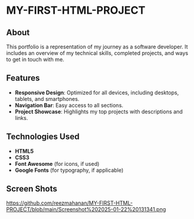 # MY-FIRST-HTML-PROJECT


## About

This portfolio is a representation of my journey as a software developer. It includes an overview of my technical skills, completed projects, and ways to get in touch with me.

## Features

- **Responsive Design**: Optimized for all devices, including desktops, tablets, and smartphones.
- **Navigation Bar**: Easy access to all sections.
- **Project Showcase**: Highlights my top projects with descriptions and links.

## Technologies Used

- **HTML5**
- **CSS3**
- **Font Awesome** (for icons, if used)
- **Google Fonts** (for typography, if applicable)

## Screen Shots
https://github.com/reezmahanan/MY-FIRST-HTML-PROJECT/blob/main/Screenshot%202025-01-22%20131341.png




